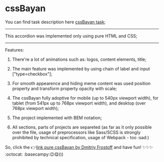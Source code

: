 # cssBayan

You can find task description here [cssBayan task](https://github.com/DrDiman/CSS-Bayan-task);    
***   
This accordion was implemented only using pure HTML and CSS;
***    
Features:     

1) There're a lot of animations such as: logos, content elements, title;

2) The main feature was implemented by using chain of label and input ["type=checkbox"];

3) For smooth appearence and hiding meme content was used position property and transform property opacity with scale;

4) The cssBayan fully adoptive for mobile (up to 540px viewport width), for tablet (from 541px up to 768px viewport width), and desktop (over 768px viewport width);

5) The project implemented with BEM notation;

6) All sections, parts of projects are separeted (as far as it only possible over the file, usage of preprocessors like Sass/SCSS is strongly prohibited by technical specification, usage of Webpack - too :sad:)

So, click the 👉[link pure cssBayan by Dmitriy Frostoff](https://dmitriy-frostoff.github.io/cssBayan/) and have fun! ✨✨✨ :octocat: :basecampy:😉😋))) 